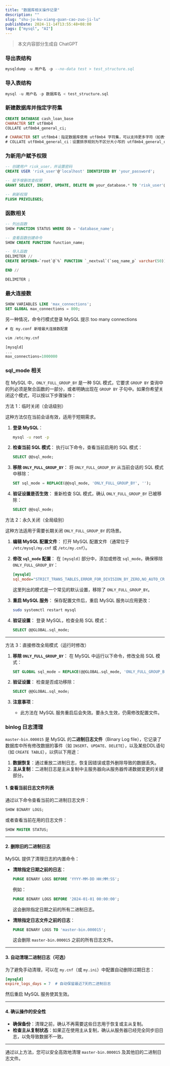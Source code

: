 ```yaml
---
title: "数据库相关操作记录"
description: ""
slug: "shu-ju-ku-xiang-guan-cao-zuo-ji-lu"
publishDate: 2024-11-14T13:55:48+08:00
tags: ["mysql", "AI"]
---
```


> 本文内容部分生成自 ChatGPT

### 导出表结构

```sql
mysqldump -u 用户名 -p --no-data test > test_structure.sql
```

### 导入表结构

```sql
mysql -u 用户名 -p 数据库名 < test_structure.sql
```

### 新建数据库并指定字符集

```sql
CREATE DATABASE cash_loan_base 
CHARACTER SET utf8mb4 
COLLATE utf8mb4_general_ci;

# CHARACTER SET utf8mb4：指定数据库使用 utf8mb4 字符集，可以支持更多字符（如表情符号）。
# COLLATE utf8mb4_general_ci：设置排序规则为不区分大小写的 utf8mb4_general_ci，方便中文或多语言应用中排序与查询的兼容性。
```

### 为新用户赋予权限


```sql
-- 创建用户 risk_user，并设置密码
CREATE USER 'risk_user'@'localhost' IDENTIFIED BY 'your_password';

-- 赋予增删改查权限
GRANT SELECT, INSERT, UPDATE, DELETE ON your_database.* TO 'risk_user'@'localhost';

-- 刷新权限
FLUSH PRIVILEGES;
```

### 函数相关

```sql
-- 列出函数
SHOW FUNCTION STATUS WHERE Db = 'database_name';

-- 查看函数创建命令
SHOW CREATE FUNCTION function_name;

-- 导入函数
DELIMITER //
CREATE DEFINER=`root`@`%` FUNCTION `_nextval`(`seq_name_p` varchar(50))  RETURNS bigint(20) READS SQL DATA BEGIN DECLARE _cur INT;   DECLARE _maxvalue BIGINT(20); DECLARE _increment INT; SET _increment = (SELECT increment_val FROM sys_sequence WHERE seq_name = seq_name_p); SET _maxvalue = (SELECT max_val FROM sys_sequence WHERE seq_name = seq_name_p); SET _cur = (SELECT current_val FROM sys_sequence WHERE seq_name = seq_name_p); UPDATE sys_sequence SET current_val = _cur + _increment WHERE seq_name = seq_name_p; IF (_cur + _increment >= _maxvalue) THEN UPDATE sys_sequence SET current_val = min_val WHERE seq_name = seq_name_p; END IF; RETURN _cur;

END //

DELIMITER ;
```

### 最大连接数

```sql
SHOW VARIABLES LIKE 'max_connections';
SET GLOBAL max_connections = 800;
```

另一种情况，命令行模式登录 MySQL 提示 too many connections

```sql
# 在 my.conf 新增最大连接数配置

vim /etc/my.cnf

[mysqld]
...
max_connections=1000000
```

### sql_mode 相关

在 MySQL 中，`ONLY_FULL_GROUP_BY` 是一种 SQL 模式，它要求 `GROUP BY` 查询中的列必须是聚合函数的一部分，或者明确出现在 `GROUP BY` 子句中。如果你希望关闭这个模式，可以按以下步骤操作：

方法 1：临时关闭（会话级别）

这种方法仅在当前会话有效，适用于短期需求。

1. **登录 MySQL**：
   ```bash
   mysql -u root -p
   ```

2. **检查当前 SQL 模式**：
   执行以下命令，查看当前启用的 SQL 模式：
   ```sql
   SELECT @@sql_mode;
   ```

3. **移除 `ONLY_FULL_GROUP_BY`**：
   将 `ONLY_FULL_GROUP_BY` 从当前会话的 SQL 模式中移除：
   ```sql
   SET sql_mode = REPLACE(@@sql_mode, 'ONLY_FULL_GROUP_BY', '');
   ```

4. **验证设置是否生效**：
   重新检查 SQL 模式，确认 `ONLY_FULL_GROUP_BY` 已被移除：
   ```sql
   SELECT @@sql_mode;
   ```

方法 2：永久关闭（全局级别）

这种方法适用于需要长期关闭 `ONLY_FULL_GROUP_BY` 的场景。

1. **编辑 MySQL 配置文件**：
   打开 MySQL 配置文件（通常位于 `/etc/mysql/my.cnf` 或 `/etc/my.cnf`）。

2. **修改 `sql_mode` 配置**：
   在 `[mysqld]` 部分中，添加或修改 `sql_mode`，确保移除 `ONLY_FULL_GROUP_BY`：
   ```ini
   [mysqld]
   sql_mode="STRICT_TRANS_TABLES,ERROR_FOR_DIVISION_BY_ZERO,NO_AUTO_CREATE_USER,NO_ENGINE_SUBSTITUTION"
   ```

   这里列出的模式是一个常见的默认设置，移除了 `ONLY_FULL_GROUP_BY`。

3. **重启 MySQL 服务**：
   保存配置文件后，重启 MySQL 服务以应用更改：
   ```bash
   sudo systemctl restart mysql
   ```

4. **验证设置**：
   登录 MySQL，检查全局 SQL 模式：
   ```sql
   SELECT @@GLOBAL.sql_mode;
   ```

---

方法 3：直接修改全局模式（运行时修改）

1. **移除 `ONLY_FULL_GROUP_BY`**：
   在 MySQL 中运行以下命令，修改全局 SQL 模式：
   ```sql
   SET GLOBAL sql_mode = REPLACE(@@GLOBAL.sql_mode, 'ONLY_FULL_GROUP_BY', '');
   ```

2. **验证设置**：
   检查是否成功移除：
   ```sql
   SELECT @@GLOBAL.sql_mode;
   ```

3. **注意事项**：
   - 此方法在 MySQL 服务重启后会失效。要永久生效，仍需修改配置文件。


### binlog 日志清理

`master-bin.000015` 是 MySQL 的**二进制日志文件**（Binary Log file），它记录了数据库中所有修改数据的事件（如 `INSERT`、`UPDATE`、`DELETE`），以及某些DDL语句（如 `CREATE TABLE`），以供以下用途：

1. **数据恢复**：通过重放二进制日志，恢复因错误或意外删除导致的数据丢失。
2. **主从复制**：二进制日志是主从复制中主服务器向从服务器传递数据变更的关键部分。

#### 1. **查看当前日志文件列表**
通过以下命令查看当前的二进制日志文件：
```sql
SHOW BINARY LOGS;
```
或者查看当前在用的日志文件：
```sql
SHOW MASTER STATUS;
```

---

#### 2. **删除旧的二进制日志**
MySQL 提供了清理日志的内置命令：

- **清除指定日期之前的日志**：
  ```sql
  PURGE BINARY LOGS BEFORE 'YYYY-MM-DD HH:MM:SS';
  ```
  例如：
  ```sql
  PURGE BINARY LOGS BEFORE '2024-01-01 00:00:00';
  ```
  这会删除指定日期之前的所有二进制日志。

- **清除指定日志文件之前的日志**：
  ```sql
  PURGE BINARY LOGS TO 'master-bin.000015';
  ```
  这会删除 `master-bin.000015` 之前的所有日志文件。

---

#### 3. **自动清理二进制日志（可选）**
为了避免手动清理，可以在 `my.cnf`（或 `my.ini`）中配置自动删除过期日志：
```ini
[mysqld]
expire_logs_days = 7  # 自动保留最近7天的二进制日志
```
然后重启 MySQL 服务使其生效。

---

#### 4. **确认操作的安全性**
- **确保备份**：清理之前，确认不再需要这些日志用于恢复或主从复制。
- **检查主从复制状态**：如果正在使用主从复制，确认从服务器已经完全同步旧日志，以免导致数据不一致。

---

通过以上方法，您可以安全高效地清理 `master-bin.000015` 及其他旧的二进制日志文件。